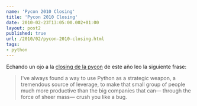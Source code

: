 ```yaml
---
name: 'Pycon 2010 Closing'
title: 'Pycon 2010 Closing'
date: 2010-02-23T13:05:00.002+01:00
layout: post2
published: true
url: /2010/02/pycon-2010-closing.html
tags: 
- python
---
```


Echando un ojo a la [closing de la pycon](http://theonda.org/pages/pycon2010) de este año leo la siguiente frase:  
  

> I've always found a way to use Python as a strategic weapon, a tremendous source of leverage, to make that small group of people much more productive than the big companies that can— through the force of sheer mass— crush you like a bug.